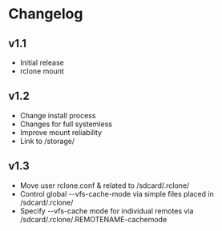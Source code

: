 # Changelog
## v1.1
* Initial release
* rclone mount

## v1.2
* Change install process
* Changes for full systemless
* Improve mount reliability
* Link to /storage/

## v1.3
* Move user rclone.conf & related to /sdcard/.rclone/
* Control global --vfs-cache-mode via simple files placed in /sdcard/.rclone/
* Specify --vfs-cache mode for individual remotes via /sdcard/.rclone/.REMOTENAME-cachemode
